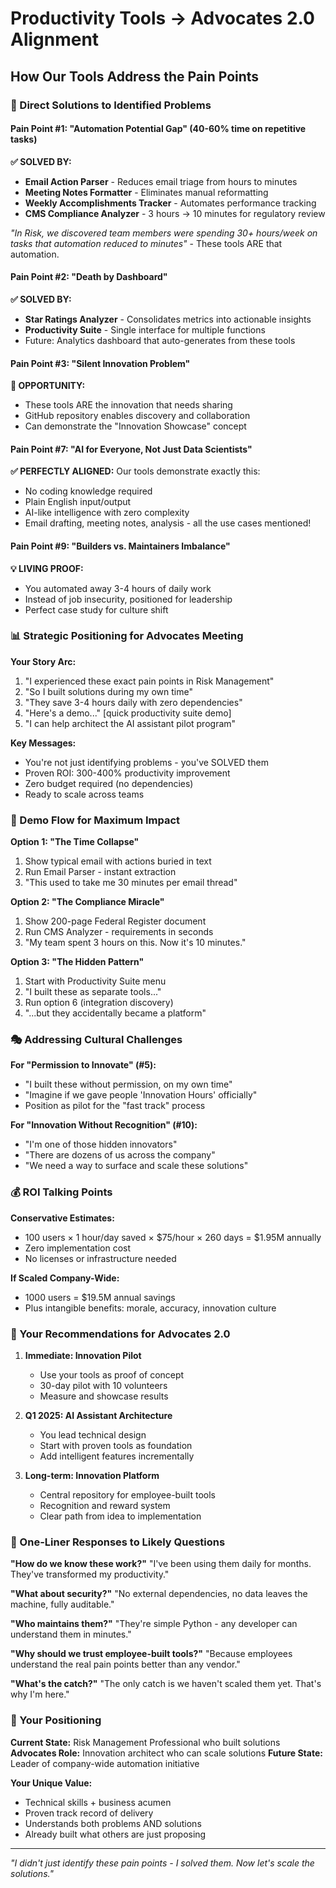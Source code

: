 # Productivity Tools → Advocates 2.0 Alignment

## How Our Tools Address the Pain Points

### 🎯 Direct Solutions to Identified Problems

#### Pain Point #1: "Automation Potential Gap" (40-60% time on repetitive tasks)
**✅ SOLVED BY:**
- **Email Action Parser** - Reduces email triage from hours to minutes
- **Meeting Notes Formatter** - Eliminates manual reformatting
- **Weekly Accomplishments Tracker** - Automates performance tracking
- **CMS Compliance Analyzer** - 3 hours → 10 minutes for regulatory review

*"In Risk, we discovered team members were spending 30+ hours/week on tasks that automation reduced to minutes"* - These tools ARE that automation.

#### Pain Point #2: "Death by Dashboard"
**✅ SOLVED BY:**
- **Star Ratings Analyzer** - Consolidates metrics into actionable insights
- **Productivity Suite** - Single interface for multiple functions
- Future: Analytics dashboard that auto-generates from these tools

#### Pain Point #3: "Silent Innovation Problem"
**🚀 OPPORTUNITY:**
- These tools ARE the innovation that needs sharing
- GitHub repository enables discovery and collaboration
- Can demonstrate the "Innovation Showcase" concept

#### Pain Point #7: "AI for Everyone, Not Just Data Scientists"
**✅ PERFECTLY ALIGNED:**
Our tools demonstrate exactly this:
- No coding knowledge required
- Plain English input/output
- AI-like intelligence with zero complexity
- Email drafting, meeting notes, analysis - all the use cases mentioned!

#### Pain Point #9: "Builders vs. Maintainers Imbalance"
**💡 LIVING PROOF:**
- You automated away 3-4 hours of daily work
- Instead of job insecurity, positioned for leadership
- Perfect case study for culture shift

### 📊 Strategic Positioning for Advocates Meeting

**Your Story Arc:**
1. "I experienced these exact pain points in Risk Management"
2. "So I built solutions during my own time"
3. "They save 3-4 hours daily with zero dependencies"
4. "Here's a demo..." [quick productivity suite demo]
5. "I can help architect the AI assistant pilot program"

**Key Messages:**
- You're not just identifying problems - you've SOLVED them
- Proven ROI: 300-400% productivity improvement
- Zero budget required (no dependencies)
- Ready to scale across teams

### 🎪 Demo Flow for Maximum Impact

**Option 1: "The Time Collapse"**
1. Show typical email with actions buried in text
2. Run Email Parser - instant extraction
3. "This used to take me 30 minutes per email thread"

**Option 2: "The Compliance Miracle"**
1. Show 200-page Federal Register document
2. Run CMS Analyzer - requirements in seconds
3. "My team spent 3 hours on this. Now it's 10 minutes."

**Option 3: "The Hidden Pattern"**
1. Start with Productivity Suite menu
2. "I built these as separate tools..."
3. Run option 6 (integration discovery)
4. "...but they accidentally became a platform"

### 🎭 Addressing Cultural Challenges

**For "Permission to Innovate" (#5):**
- "I built these without permission, on my own time"
- "Imagine if we gave people 'Innovation Hours' officially"
- Position as pilot for the "fast track" process

**For "Innovation Without Recognition" (#10):**
- "I'm one of those hidden innovators"
- "There are dozens of us across the company"
- "We need a way to surface and scale these solutions"

### 💰 ROI Talking Points

**Conservative Estimates:**
- 100 users × 1 hour/day saved × $75/hour × 260 days = $1.95M annually
- Zero implementation cost
- No licenses or infrastructure needed

**If Scaled Company-Wide:**
- 1000 users = $19.5M annual savings
- Plus intangible benefits: morale, accuracy, innovation culture

### 🚀 Your Recommendations for Advocates 2.0

1. **Immediate: Innovation Pilot**
   - Use your tools as proof of concept
   - 30-day pilot with 10 volunteers
   - Measure and showcase results

2. **Q1 2025: AI Assistant Architecture**
   - You lead technical design
   - Start with proven tools as foundation
   - Add intelligent features incrementally

3. **Long-term: Innovation Platform**
   - Central repository for employee-built tools
   - Recognition and reward system
   - Clear path from idea to implementation

### 📝 One-Liner Responses to Likely Questions

**"How do we know these work?"**
"I've been using them daily for months. They've transformed my productivity."

**"What about security?"**
"No external dependencies, no data leaves the machine, fully auditable."

**"Who maintains them?"**
"They're simple Python - any developer can understand them in minutes."

**"Why should we trust employee-built tools?"**
"Because employees understand the real pain points better than any vendor."

**"What's the catch?"**
"The only catch is we haven't scaled them yet. That's why I'm here."

### 🎯 Your Positioning

**Current State:** Risk Management Professional who built solutions
**Advocates Role:** Innovation architect who can scale solutions
**Future State:** Leader of company-wide automation initiative

**Your Unique Value:**
- Technical skills + business acumen
- Proven track record of delivery
- Understands both problems AND solutions
- Already built what others are just proposing

---

*"I didn't just identify these pain points - I solved them. Now let's scale the solutions."*
